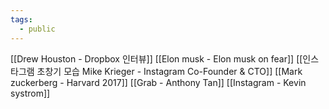 ```yaml
---
tags:
  - public
---
```

[[Drew Houston  - Dropbox 인터뷰]] 
[[Elon musk - Elon musk on fear]]
[[인스타그램 초창기 모습 Mike Krieger - Instagram Co-Founder & CTO]]
[[Mark zuckerberg - Harvard 2017]] 
[[Grab - Anthony Tan]]
[[Instagram - Kevin systrom]]
